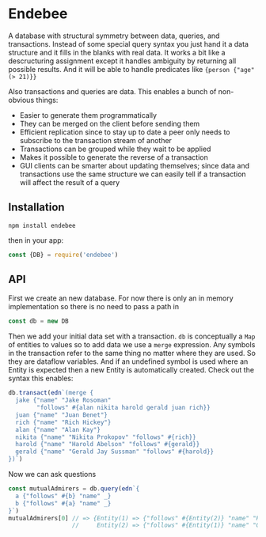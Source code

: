 # Endebee

A database with structural symmetry between data, queries, and transactions. Instead of some special query syntax you just hand it a data structure and it fills in the blanks with real data. It works a bit like a descructuring assignment except it handles ambiguity by returning all possible results. And it will be able to handle predicates like `{person {"age" (> 21)}}`

Also transactions and queries are data. This enables a bunch of non-obvious things:

- Easier to generate them programmatically
- They can be merged on the client before sending them
- Efficient replication since to stay up to date a peer only needs to subscribe to the transaction stream of   another
- Transactions can be grouped while they wait to be applied
- Makes it possible to generate the reverse of a transaction
- GUI clients can be smarter about updating themselves; since data and transactions use the same structure we can easily tell if a transaction will affect the result of a query

## Installation

`npm install endebee`

then in your app:

```js
const {DB} = require('endebee')
```

## API

First we create an new database. For now there is only an in memory implementation so there is no need to pass a path in

```js
const db = new DB
```

Then we add your initial data set with a transaction. `db` is conceptually a `Map` of entities to values so to add data we use a `merge` expression. Any symbols in the transaction refer to the same thing no matter where they are used. So they are dataflow variables. And if an undefined symbol is used where an Entity is expected then a new Entity is automatically created. Check out the syntax this enables:

```js
db.transact(edn`(merge {
  jake {"name" "Jake Rosoman"
        "follows" #{alan nikita harold gerald juan rich}}
  juan {"name" "Juan Benet"}
  rich {"name" "Rich Hickey"}
  alan {"name" "Alan Kay"}
  nikita {"name" "Nikita Prokopov" "follows" #{rich}}
  harold {"name" "Harold Abelson" "follows" #{gerald}}
  gerald {"name" "Gerald Jay Sussman" "follows" #{harold}}
})`)
```

Now we can ask questions

```js
const mutualAdmirers = db.query(edn`{
  a {"follows" #{b} "name" _}
  b {"follows" #{a} "name" _}
}`)
mutualAdmirers[0] // => {Entity(1) => {"follows" #{Entity(2)} "name" "Harold Abelson"}
                  //     Entity(2) => {"follows" #{Entity(1)} "name" "Gerald Jay Sussman"}}
```
